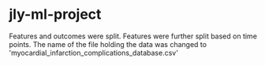 # jly-ml-project

Features and outcomes were split. Features were further split based on time points. 
The name of the file holding the data was changed to 'myocardial_infarction_complications_database.csv'
